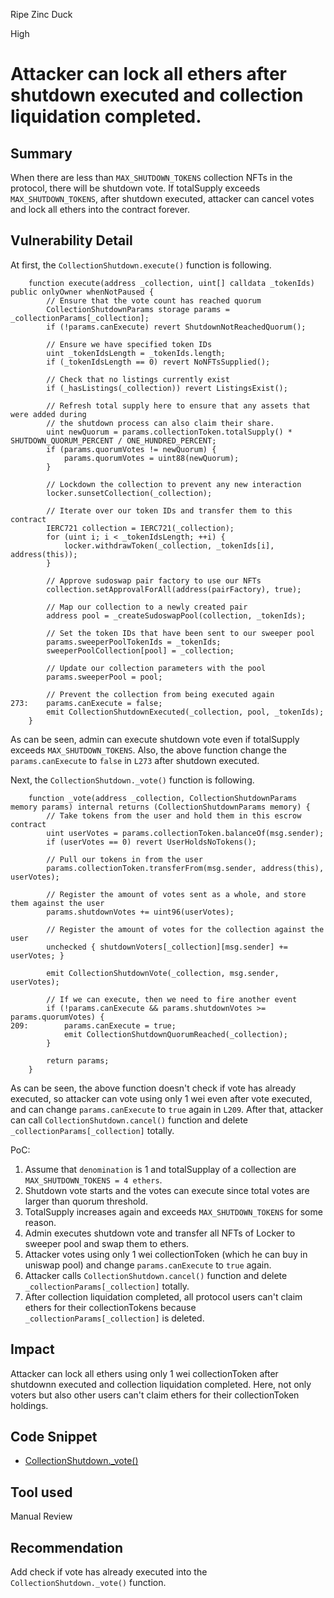 Ripe Zinc Duck

High

# Attacker can lock all ethers after shutdown executed and collection liquidation completed.

## Summary
When there are less than `MAX_SHUTDOWN_TOKENS` collection NFTs in the protocol, there will be shutdown vote. If totalSupply exceeds `MAX_SHUTDOWN_TOKENS`, after shutdown executed, attacker can cancel votes and lock all ethers into the contract forever.


## Vulnerability Detail
At first, the `CollectionShutdown.execute()` function is following.
```solidity
    function execute(address _collection, uint[] calldata _tokenIds) public onlyOwner whenNotPaused {
        // Ensure that the vote count has reached quorum
        CollectionShutdownParams storage params = _collectionParams[_collection];
        if (!params.canExecute) revert ShutdownNotReachedQuorum();

        // Ensure we have specified token IDs
        uint _tokenIdsLength = _tokenIds.length;
        if (_tokenIdsLength == 0) revert NoNFTsSupplied();

        // Check that no listings currently exist
        if (_hasListings(_collection)) revert ListingsExist();

        // Refresh total supply here to ensure that any assets that were added during
        // the shutdown process can also claim their share.
        uint newQuorum = params.collectionToken.totalSupply() * SHUTDOWN_QUORUM_PERCENT / ONE_HUNDRED_PERCENT;
        if (params.quorumVotes != newQuorum) {
            params.quorumVotes = uint88(newQuorum);
        }

        // Lockdown the collection to prevent any new interaction
        locker.sunsetCollection(_collection);

        // Iterate over our token IDs and transfer them to this contract
        IERC721 collection = IERC721(_collection);
        for (uint i; i < _tokenIdsLength; ++i) {
            locker.withdrawToken(_collection, _tokenIds[i], address(this));
        }

        // Approve sudoswap pair factory to use our NFTs
        collection.setApprovalForAll(address(pairFactory), true);

        // Map our collection to a newly created pair
        address pool = _createSudoswapPool(collection, _tokenIds);

        // Set the token IDs that have been sent to our sweeper pool
        params.sweeperPoolTokenIds = _tokenIds;
        sweeperPoolCollection[pool] = _collection;

        // Update our collection parameters with the pool
        params.sweeperPool = pool;

        // Prevent the collection from being executed again
273:    params.canExecute = false;
        emit CollectionShutdownExecuted(_collection, pool, _tokenIds);
    }
```
As can be seen, admin can execute shutdown vote even if totalSupply exceeds `MAX_SHUTDOWN_TOKENS`. Also, the above function change the `params.canExecute` to `false` in `L273` after shutdown executed.

Next, the `CollectionShutdown._vote()` function is following.
```solidity
    function _vote(address _collection, CollectionShutdownParams memory params) internal returns (CollectionShutdownParams memory) {
        // Take tokens from the user and hold them in this escrow contract
        uint userVotes = params.collectionToken.balanceOf(msg.sender);
        if (userVotes == 0) revert UserHoldsNoTokens();

        // Pull our tokens in from the user
        params.collectionToken.transferFrom(msg.sender, address(this), userVotes);

        // Register the amount of votes sent as a whole, and store them against the user
        params.shutdownVotes += uint96(userVotes);

        // Register the amount of votes for the collection against the user
        unchecked { shutdownVoters[_collection][msg.sender] += userVotes; }

        emit CollectionShutdownVote(_collection, msg.sender, userVotes);

        // If we can execute, then we need to fire another event
        if (!params.canExecute && params.shutdownVotes >= params.quorumVotes) {
209:        params.canExecute = true;
            emit CollectionShutdownQuorumReached(_collection);
        }

        return params;
    }
```
As can be seen, the above function doesn't check if vote has already executed, so attacker can vote using only 1 wei even after vote executed, and can change `params.canExecute` to `true` again in `L209`.
After that, attacker can call `CollectionShutdown.cancel()` function and delete `_collectionParams[_collection]` totally.

PoC:
1. Assume that `denomination` is 1 and totalSupplay of a collection are `MAX_SHUTDOWN_TOKENS = 4 ethers`.
2. Shutdown vote starts and the votes can execute since total votes are larger than quorum threshold.
3. TotalSupply increases again and exceeds `MAX_SHUTDOWN_TOKENS` for some reason.
4. Admin executes shutdown vote and transfer all NFTs of Locker to sweeper pool and swap them to ethers.
5. Attacker votes using only 1 wei collectionToken (which he can buy in uniswap pool) and change `params.canExecute` to `true` again.
6. Attacker calls `CollectionShutdown.cancel()` function and delete `_collectionParams[_collection]` totally.
7. After collection liquidation completed, all protocol users can't claim ethers for their collectionTokens because `_collectionParams[_collection]` is deleted.


## Impact
Attacker can lock all ethers using only 1 wei collectionToken after shutdownn executed and collection liquidation completed.
Here, not only voters but also other users can't claim ethers for their collectionToken holdings.

## Code Snippet
- [CollectionShutdown._vote()](https://github.com/sherlock-audit/2024-08-flayer/blob/main/flayer/src/contracts/utils/CollectionShutdown.sol#L191-L214)


## Tool used

Manual Review

## Recommendation
Add check if vote has already executed into the `CollectionShutdown._vote()` function.